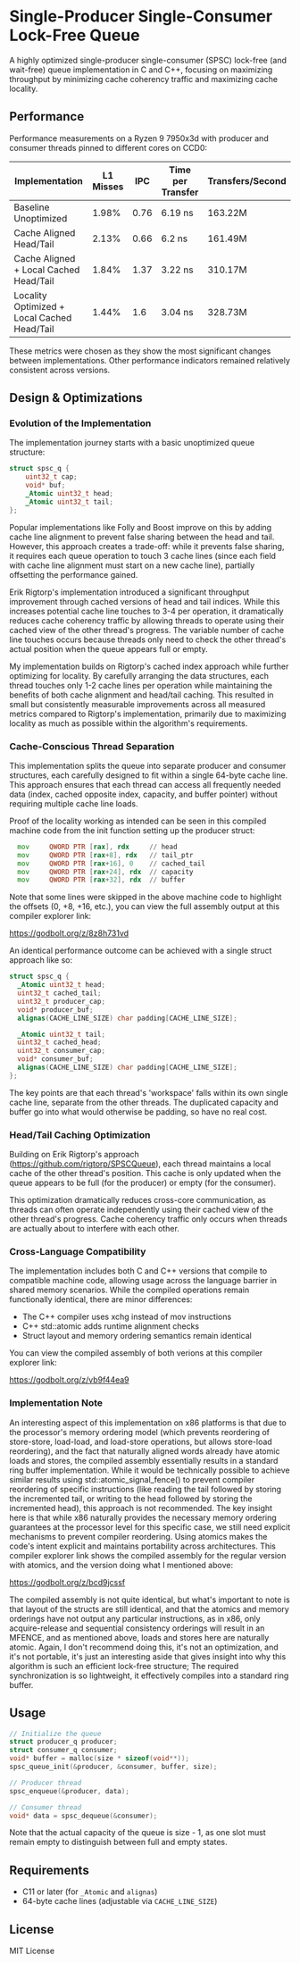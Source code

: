 # Single-Producer Single-Consumer Lock-Free Queue

A highly optimized single-producer single-consumer (SPSC) lock-free (and wait-free) queue implementation in C and C++, focusing on maximizing throughput by minimizing cache coherency traffic and maximizing cache locality.

## Performance

Performance measurements on a Ryzen 9 7950x3d with producer and consumer threads pinned to different cores on CCD0:

| Implementation | L1 Misses | IPC | Time per Transfer | Transfers/Second |
|----------------|-----------|-----|-------------------|-----------------|
| Baseline Unoptimized | 1.98% | 0.76 | 6.19 ns | 163.22M |
| Cache Aligned Head/Tail | 2.13% | 0.66 | 6.2 ns | 161.49M |
| Cache Aligned + Local Cached Head/Tail | 1.84% | 1.37 | 3.22 ns | 310.17M |
| Locality Optimized + Local Cached Head/Tail | 1.44% | 1.6 | 3.04 ns | 328.73M |

These metrics were chosen as they show the most significant changes between implementations. Other performance indicators remained relatively consistent across versions.

## Design & Optimizations

### Evolution of the Implementation

The implementation journey starts with a basic unoptimized queue structure:

```c
struct spsc_q {
    uint32_t cap;
    void* buf;
    _Atomic uint32_t head;
    _Atomic uint32_t tail;
};
```

Popular implementations like Folly and Boost improve on this by adding cache line alignment to prevent false sharing between the head and tail. However, this approach creates a trade-off: while it prevents false sharing, it requires each queue operation to touch 3 cache lines (since each field with cache line alignment must start on a new cache line), partially offsetting the performance gained.

Erik Rigtorp's implementation introduced a significant throughput improvement through cached versions of head and tail indices. While this increases potential cache line touches to 3-4 per operation, it dramatically reduces cache coherency traffic by allowing threads to operate using their cached view of the other thread's progress. The variable number of cache line touches occurs because threads only need to check the other thread's actual position when the queue appears full or empty.

My implementation builds on Rigtorp's cached index approach while further optimizing for locality. By carefully arranging the data structures, each thread touches only 1-2 cache lines per operation while maintaining the benefits of both cache alignment and head/tail caching. This resulted in small but consistently measurable improvements across all measured metrics compared to Rigtorp's implementation, primarily due to maximizing locality as much as possible within the algorithm's requirements.

### Cache-Conscious Thread Separation

This implementation splits the queue into separate producer and consumer structures, each carefully designed to fit within a single 64-byte cache line. This approach ensures that each thread can access all frequently needed data (index, cached opposite index, capacity, and buffer pointer) without requiring multiple cache line loads.

Proof of the locality working as intended can be seen in this compiled machine code from the init function setting up the producer struct:

```asm
  mov     QWORD PTR [rax], rdx     // head
  mov     QWORD PTR [rax+8], rdx   // tail_ptr
  mov     QWORD PTR [rax+16], 0    // cached_tail
  mov     QWORD PTR [rax+24], rdx  // capacity
  mov     QWORD PTR [rax+32], rdx  // buffer
```

Note that some lines were skipped in the above machine code to highlight the offsets (0, +8, +16, etc.), you can view the full assembly output at this compiler explorer link:

https://godbolt.org/z/8z8h731vd

An identical performance outcome can be achieved with a single struct approach like so:

```c
struct spsc_q {
  _Atomic uint32_t head;
  uint32_t cached_tail;
  uint32_t producer_cap;
  void* producer_buf;
  alignas(CACHE_LINE_SIZE) char padding[CACHE_LINE_SIZE];

  _Atomic uint32_t tail;
  uint32_t cached_head;
  uint32_t consumer_cap;
  void* consumer_buf;
  alignas(CACHE_LINE_SIZE) char padding[CACHE_LINE_SIZE];
};
```

The key points are that each thread's 'workspace' falls within its own single cache line, separate from the other threads. The duplicated capacity and buffer go into what would otherwise be padding, so have no real cost.

### Head/Tail Caching Optimization

Building on Erik Rigtorp's approach (https://github.com/rigtorp/SPSCQueue), each thread maintains a local cache of the other thread's position. This cache is only updated when the queue appears to be full (for the producer) or empty (for the consumer).

This optimization dramatically reduces cross-core communication, as threads can often operate independently using their cached view of the other thread's progress. Cache coherency traffic only occurs when threads are actually about to interfere with each other.

### Cross-Language Compatibility

The implementation includes both C and C++ versions that compile to compatible machine code, allowing usage across the language barrier in shared memory scenarios. While the compiled operations remain functionally identical, there are minor differences:
- The C++ compiler uses xchg instead of mov instructions
- C++ std::atomic adds runtime alignment checks
- Struct layout and memory ordering semantics remain identical

You can view the compiled assembly of both verions at this compiler explorer link:

https://godbolt.org/z/vb9f44ea9

### Implementation Note

An interesting aspect of this implementation on x86 platforms is that due to the processor's memory ordering model (which prevents reordering of store-store, load-load, and load-store operations, but allows store-load reordering), and the fact that naturally aligned words already have atomic loads and stores, the compiled assembly essentially results in a standard ring buffer implementation. While it would be technically possible to achieve similar results using std::atomic_signal_fence() to prevent compiler reordering of specific instructions (like reading the tail followed by storing the incremented tail, or writing to the head followed by storing the incremented head), this approach is not recommended. The key insight here is that while x86 naturally provides the necessary memory ordering guarantees at the processor level for this specific case, we still need explicit mechanisms to prevent compiler reordering. Using atomics makes the code's intent explicit and maintains portability across architectures. This compiler explorer link shows the compiled assembly for the regular version with atomics, and the version doing what I mentioned above:

https://godbolt.org/z/bcd9jcssf

The compiled assembly is not quite identical, but what's important to note is that layout of the structs are still identical, and that the atomics and memory orderings have not output any particular instructions, as in x86, only acquire-release and sequential consistency orderings will result in an MFENCE, and as mentioned above, loads and stores here are naturally atomic. Again, I don't recommend doing this, it's not an optimization, and it's not portable, it's just an interesting aside that gives insight into why this algorithm is such an efficient lock-free structure; The required synchronization is so lightweight, it effectively compiles into a standard ring buffer.

## Usage

```c
// Initialize the queue
struct producer_q producer;
struct consumer_q consumer;
void* buffer = malloc(size * sizeof(void**));
spsc_queue_init(&producer, &consumer, buffer, size);

// Producer thread
spsc_enqueue(&producer, data);

// Consumer thread
void* data = spsc_dequeue(&consumer);
```

Note that the actual capacity of the queue is size - 1, as one slot must remain empty to distinguish between full and empty states.

## Requirements

- C11 or later (for `_Atomic` and `alignas`)
- 64-byte cache lines (adjustable via `CACHE_LINE_SIZE`)

## License

MIT License
